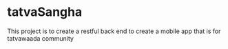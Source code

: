 # tatvaSangha
This project is to create a restful back end to create a mobile app that is for tatvawaada community
